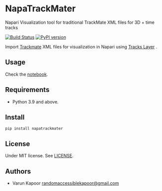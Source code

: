 # NapaTrackMater
Napari Visualization tool for traditional TrackMate XML files for 3D + time tracks


[![Build Status](https://travis-ci.com/kapoorlab/napatrackmater.svg?branch=master)](https://travis-ci.com/kapoorlab/napatrackmater)
[![PyPI version](https://img.shields.io/pypi/v/napatrackmater.svg?maxAge=2591000)](https://pypi.org/project/napatrackmater/)

Import [Trackmate](https://imagej.net/TrackMate) XML files for visualization in Napari using [Tracks Layer](https://napari.org/tutorials/fundamentals/tracks.html) .

## Usage

Check the [notebook](https://github.com/kapoorlab/NapaTrackMater/blob/main/TrackMateVisualization.ipynb).

## Requirements

- Python 3.9 and above.

## Install

`pip install napatrackmater`



## License

Under MIT license. See [LICENSE](LICENSE).

## Authors

- Varun Kapoor <randomaccessiblekapoor@gmail.com>

